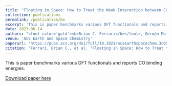 ```yaml
---
title: "Floating in Space: How to Treat the Weak Interaction between CO Molecules in Interstellar Ices"
collection: publications
permalink: /publication/be
excerpt: 'This is paper benchmarks various DFT functionals and reports CO binding energies.'
date: 2023-06-14
authors: "<font color='gold'><b>Brian C. Ferrari</b></font>, Germán Molpeceres, Johannes Kästner, Yuri Aikawa, Marc van Hemert, Jörg Meyer, Thanja Lamberts"
venue: 'ACS Earth and Space Chemistry'
paperurl: 'https://pubs.acs.org/doi/full/10.1021/acsearthspacechem.3c00086'
citation: 'Ferrari, Brian C., et al. "Floating in Space: How to Treat the Weak Interaction between CO Molecules in Interstellar Ices." ACS Earth and Space Chemistry (2023).'
---
```

This is paper benchmarks various DFT functionals and reports CO binding energies.

[Download paper here](https://pubs.acs.org/doi/full/10.1021/acsearthspacechem.3c00086)
